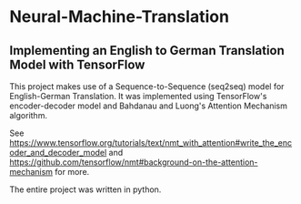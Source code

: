 # Neural-Machine-Translation
## Implementing an English to German Translation Model with TensorFlow

This project makes use of a Sequence-to-Sequence (seq2seq) model for English-German Translation. It was implemented using TensorFlow's encoder-decoder model and Bahdanau and Luong's Attention Mechanism algorithm. 

See https://www.tensorflow.org/tutorials/text/nmt_with_attention#write_the_encoder_and_decoder_model and https://github.com/tensorflow/nmt#background-on-the-attention-mechanism for more.

The entire project was written in python.
